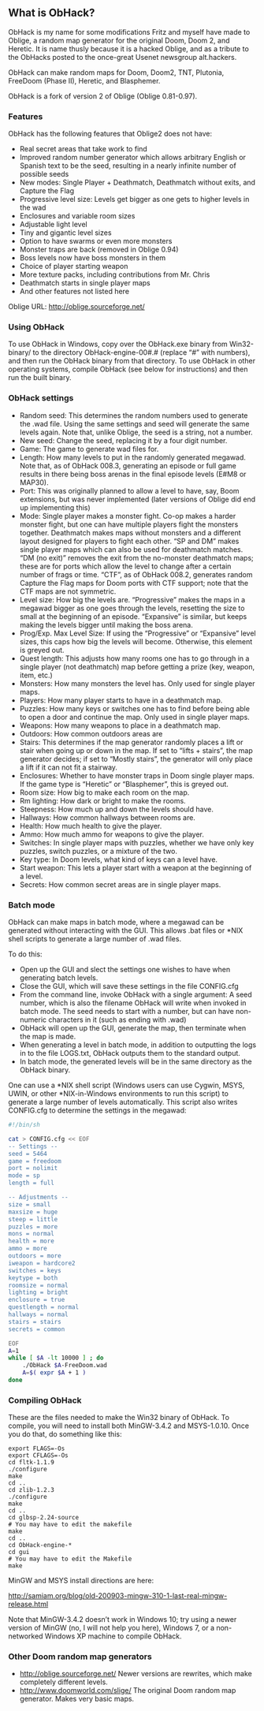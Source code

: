 ## What is ObHack?

ObHack is my name for some modifications Fritz and myself have made
to Oblige, a random map generator for the original Doom, Doom 2, and
Heretic. It is name thusly because it is a hacked Oblige, and as a tribute
to the ObHacks posted to the once-great Usenet newsgroup alt.hackers.

ObHack can make random maps for Doom, Doom2, TNT, Plutonia, FreeDoom (Phase 
II), Heretic, and Blasphemer. 

ObHack is a fork of version 2 of Oblige (Oblige 0.81-0.97). 

### Features

ObHack has the following features that Oblige2 does not have:

* Real secret areas that take work to find
* Improved random number generator which allows arbitrary English or 
  Spanish text to be the seed, resulting in a nearly infinite number of 
  possible seeds
* New modes: Single Player + Deathmatch, Deathmatch without exits, and 
  Capture the Flag
* Progressive level size: Levels get bigger as one gets to higher levels 
  in the wad
* Enclosures and variable room sizes
* Adjustable light level
* Tiny and gigantic level sizes
* Option to have swarms or even more monsters
* Monster traps are back (removed in Oblige 0.94)
* Boss levels now have boss monsters in them
* Choice of player starting weapon
* More texture packs, including contributions from Mr. Chris
* Deathmatch starts in single player maps
* And other features not listed here 

Oblige URL: http://oblige.sourceforge.net/

### Using ObHack

To use ObHack in Windows, copy over the ObHack.exe binary from Win32-binary/
to the directory ObHack-engine-00#.# (replace “#” with numbers), and then
run the ObHack binary from that directory. To use ObHack in other operating
systems, compile ObHack (see below for instructions) and then run the built
binary.

### ObHack settings

* Random seed: This determines the random numbers used to generate the 
  .wad file. Using the same settings and seed will generate the same
  levels again. Note that, unlike Oblige, the seed is a string, not a
  number.  
* New seed: Change the seed, replacing it by a four digit number.
* Game: The game to generate wad files for.
* Length: How many levels to put in the randomly generated megawad.  Note
  that, as of ObHack 008.3, generating an episode or full game results
  in there being boss arenas in the final episode levels (E#M8 or MAP30).
* Port: This was originally planned to allow a level to have, say, Boom
  extensions, but was never implemented (later versions of Oblige did end
  up implementing this)
* Mode: Single player makes a monster fight.  Co-op makes a harder monster
  fight, but one can have multiple players fight the monsters together.
  Deathmatch makes maps without monsters and a different layout designed
  for players to fight each other. “SP and DM” makes single player maps
  which can also be used for deathmatch matches.  “DM (no exit)” removes
  the exit from the no-monster deathmatch maps; these are for ports which
  allow the level to change after a certain number of frags or time.
  “CTF”, as of ObHack 008.2, generates random Capture the Flag maps for 
  Doom ports with CTF support; note that the CTF maps are not symmetric.
* Level size: How big the levels are. “Progressive” makes the maps in a
  megawad bigger as one goes through the levels, resetting the size to small
  at the beginning of an episode. “Expansive” is similar, but keeps making
  the levels bigger until making the boss arena.  
* Prog/Exp. Max Level Size: If using the “Progressive” or “Expansive” level
  sizes, this caps how big the levels will become.  Otherwise, this element
  is greyed out.
* Quest length: This adjusts how many rooms one has to go through in a
  single player (not deathmatch) map before getting a prize (key, weapon, 
  item, etc.)  
* Monsters: How many monsters the level has.  Only used for single player
  maps.
* Players: How many player starts to have in a deathmatch map.
* Puzzles: How many keys or switches one has to find before being able to
  open a door and continue the map.  Only used in single player maps.
* Weapons: How many weapons to place in a deathmatch map.
* Outdoors: How common outdoors areas are
* Stairs: This determines if the map generator randomly places a lift or 
  stair when going up or down in the map.  If set to “lifts + stairs”, the
  map generator decides; if set to “Mostly stairs”, the generator will 
  only place a lift if it can not fit a stairway.
* Enclosures: Whether to have monster traps in Doom single player maps.  If
  the game type is “Heretic” or “Blasphemer”, this is greyed out.
* Room size: How big to make each room on the map.  
* Rm lighting: How dark or bright to make the rooms.
* Steepness: How much up and down the levels should have.  
* Hallways: How common hallways between rooms are.
* Health: How much health to give the player.
* Ammo: How much ammo for weapons to give the player.
* Switches: In single player maps with puzzles, whether we have only key 
  puzzles, switch puzzles, or a mixture of the two.
* Key type: In Doom levels, what kind of keys can a level have.
* Start weapon: This lets a player start with a weapon at the beginning of
  a level.
* Secrets: How common secret areas are in single player maps.

### Batch mode

ObHack can make maps in batch mode, where a megawad can be generated
without interacting with the GUI.  This allows .bat files or *NIX shell
scripts to generate a large number of .wad files.

To do this:

* Open up the GUI and slect the settings one wishes to have when generating
  batch levels.
* Close the GUI, which will save these settings in the file CONFIG.cfg
* From the command line, invoke ObHack with a single argument: A seed
  number, which is also the filename ObHack will write when invoked in
  batch mode.  The seed needs to start with a number, but can have non-numeric
  characters in it (such as ending with .wad)
* ObHack will open up the GUI, generate the map, then terminate when the map 
  is made.
* When generating a level in batch mode, in addition to outputting 
  the logs in to the file LOGS.txt, ObHack outputs them to the 
  standard output.
* In batch mode, the generated levels will be in the same directory
  as the ObHack binary.

One can use a *NIX shell script (Windows users can use Cygwin, MSYS, 
UWIN, or other *NIX-in-Windows environments to run this script) to 
generate a large number of levels automatically.  This script also writes
CONFIG.cfg to determine the settings in the megawad:

```bash
#!/bin/sh

cat > CONFIG.cfg << EOF
-- Settings --
seed = 5464
game = freedoom
port = nolimit
mode = sp
length = full

-- Adjustments --
size = small
maxsize = huge
steep = little
puzzles = more
mons = normal
health = more
ammo = more
outdoors = more
iweapon = hardcore2
switches = keys
keytype = both
roomsize = normal
lighting = bright
enclosure = true
questlength = normal
hallways = normal
stairs = stairs
secrets = common

EOF
A=1
while [ $A -lt 10000 ] ; do
	./ObHack $A-FreeDoom.wad
	A=$( expr $A + 1 )
done
```

### Compiling ObHack

These are the files needed to make the Win32 binary of ObHack.  To compile, 
you will need to install both MinGW-3.4.2 and MSYS-1.0.10.  Once you do 
that, do something like this:

```
export FLAGS=-Os
export CFLAGS=-Os
cd fltk-1.1.9
./configure
make
cd ..
cd zlib-1.2.3
./configure
make
cd ..
cd glbsp-2.24-source
# You may have to edit the makefile
make
cd ..
cd ObHack-engine-*
cd gui
# You may have to edit the Makefile
make
```

MinGW and MSYS install directions are here:

http://samiam.org/blog/old-200903-mingw-310-1-last-real-mingw-release.html

Note that MinGW-3.4.2 doesn’t work in Windows 10; try using a newer version
of MinGW (no, I will not help you here), Windows 7, or a non-networked 
Windows XP machine to compile ObHack.

### Other Doom random map generators

* http://oblige.sourceforge.net/ Newer versions are rewrites, which
  make completely different levels.
* http://www.doomworld.com/slige/ The original Doom random map generator.
  Makes very basic maps.

